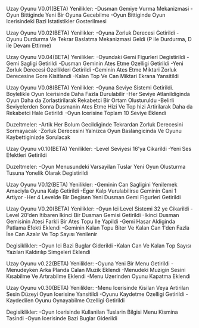 Uzay Oyunu V0.01(BETA)
Yenilikler:
-Dusman Gemiye Vurma Mekanizmasi
-Oyun Bittiginde Yeni Bir Oyuna Gecebilme
-Oyun Bittiginde Oyun Icerisindeki Bazi Istatistikler Gosterilmesi


Uzay Oyunu V0.02(BETA)
Yenilikler:
-Oyuna Zorluk Derecesi Getirildi
-Oyunu Durdurma Ve Tekrar Baslatma Mekanizmasi Geldi (P ile Durdurma, D ile Devam Ettirme)


Uzay Oyunu V0.04(BETA)
Yenilikler:
-Oyundaki Gemi Figurleri Degistirildi
-Gemi Sagligi Getirildi
-Dusman Geminin Ates Etme Ozelligi Getirildi
-Yeni Zorluk Derecesi Ozellikleri Getirildi
-Geminin Ates Etme Miktari Zorluk Derecesine Gore Kisitlandi
-Kalan Top Ve Can Miktari Ekrana Yansitildi


Uzay Oyunu V0.08(BETA)
Yenilikler:
-Oyuna Seviye Sistemi Getirildi. Boylelikle Oyun Icerisinde Daha Fazla Durulabilir
-Her Seviye Atlanildiginda Oyun Daha da Zorlastirilarak Rekabetci Bir Ortam Olusturuldu
-Belirli Seviyelerden Sonra Dusmanin Ates Etme Hizi Ve Top hizi Artirilarak Daha da Rekabetci Hale Getirildi
-Oyun Icerisine Toplam 10 Seviye Eklendi

Duzeltmeler:
-Artik Her Bolum Gecildiginde Tekrardan Zorluk Derecesini Sormayacak
-Zorluk Derecesini Yalnizca Oyun Baslangicinda Ve Oyunu Kaybettiginizde Sorulacak


Uzay Oyunu v0.10(BETA)
Yenilikler:
-Level Seviyesi 16'ya Cikarildi
-Yeni Ses Efektleri Getirildi

Duzeltmeler:
-Oyun Menusundeki Varsayilan Tuslar Yeni Oyun Olusturma Tusuna Yonelik Olarak Degistirildi

Uzay Oyunu V0.12(BETA)
Yenilikler:
-Geminin Can Sagligini Yenilemek Amaciyla Oyuna Kalp Getirildi
-Eger Kalp Vurulabilirse Geminin Cani 1 Artiyor
-Her 4 Levelde Bir Degisen Yeni Dusman Gemi Figurleri Getirildi

Uzay Oyunu V0.20(BETA)
Yenilikler:
-Oyun Ici Level Sistemi 32 ye Cikarildi
-Level 20'den Itibaren Ikinci Bir Dusman Gemisi Getirildi
-Ikinci Dusman Gemisinin Atesi Farkli Bir Ates Topu Ile Yapildi
-Gemi Hasar Aldiginda Patlama Efekti Eklendi
-Geminin Kalan Topu Biter Ve Kalan Can 1'den Fazla İse Can Azalır Ve Top Sayısı Yenilenir

Degisiklikler:
-Oyun Ici Bazi Buglar Giderildi
-Kalan Can Ve Kalan Top Sayısı Yazıları Kaldırılıp Simgeleri Eklendi

Uzay Oyunu v0.22(BETA)
Yenilikler:
-Oyuna Yeni Bir Menu Getirildi
-Menudeyken Arka Planda Calan Muzik Eklendi
-Menudeki Muzigin Sesini Kısabilme Ve Artırabilme Eklendi
-Menu Uzerinden Oyunu Kapatma Eklendi

Uzay Oyunu v0.30(BETA)
Yenilikler:
-Menu Icerisinde Kisilan Veya Artirilan Sesin Düzeyi Oyun Icerisine Yansitildi
-Oyunu Kaydetme Ozelligi Getirildi
-Kaydedilen Oyunu Oynayabilme Ozelligi Getirildi

Degisiklikler:
-Oyun Icerisinde Kullanilan Tuslarin Bilgisi Menu Kismina Tasindi
-Oyun Icerisinde Bazi Buglar Giderildi




 
